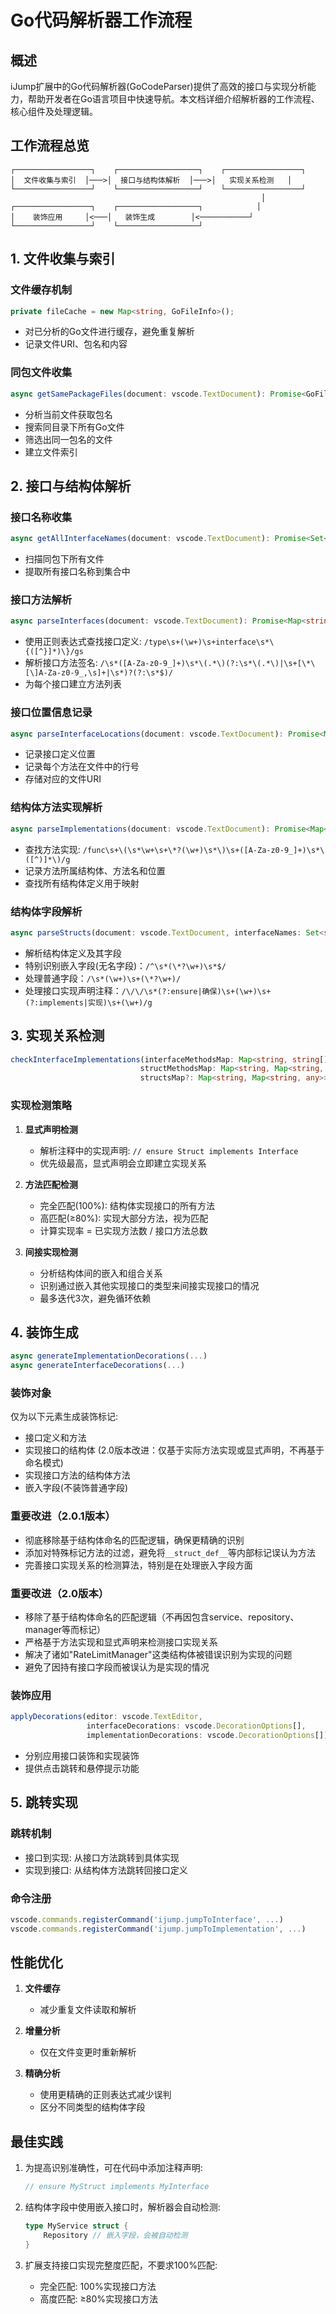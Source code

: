 # Go代码解析器工作流程

## 概述

iJump扩展中的Go代码解析器(GoCodeParser)提供了高效的接口与实现分析能力，帮助开发者在Go语言项目中快速导航。本文档详细介绍解析器的工作流程、核心组件及处理逻辑。

## 工作流程总览

```
┌─────────────────┐    ┌──────────────────┐    ┌─────────────────┐
│  文件收集与索引  │───>│  接口与结构体解析  │───>│   实现关系检测   │
└─────────────────┘    └──────────────────┘    └─────────────────┘
                                                        │
┌─────────────────┐    ┌──────────────────┐            │
│    装饰应用     │<───│   装饰生成        │<───────────┘
└─────────────────┘    └──────────────────┘
```

## 1. 文件收集与索引

### 文件缓存机制
```typescript
private fileCache = new Map<string, GoFileInfo>();
```

- 对已分析的Go文件进行缓存，避免重复解析
- 记录文件URI、包名和内容

### 同包文件收集
```typescript
async getSamePackageFiles(document: vscode.TextDocument): Promise<GoFileInfo[]>
```

- 分析当前文件获取包名
- 搜索同目录下所有Go文件
- 筛选出同一包名的文件
- 建立文件索引

## 2. 接口与结构体解析

### 接口名称收集
```typescript
async getAllInterfaceNames(document: vscode.TextDocument): Promise<Set<string>>
```

- 扫描同包下所有文件
- 提取所有接口名称到集合中

### 接口方法解析
```typescript
async parseInterfaces(document: vscode.TextDocument): Promise<Map<string, string[]>>
```

- 使用正则表达式查找接口定义: `/type\s+(\w+)\s+interface\s*\{([^}]*)\}/gs`
- 解析接口方法签名: `/\s*([A-Za-z0-9_]+)\s*\(.*\)(?:\s*\(.*\)|\s+[\*\[\]A-Za-z0-9_,\s]+|\s*)?(?:\s*$)/`
- 为每个接口建立方法列表

### 接口位置信息记录
```typescript
async parseInterfaceLocations(document: vscode.TextDocument): Promise<Map<string, Map<string, { line: number, uri: vscode.Uri }>>>
```

- 记录接口定义位置
- 记录每个方法在文件中的行号
- 存储对应的文件URI

### 结构体方法实现解析
```typescript
async parseImplementations(document: vscode.TextDocument): Promise<Map<string, Map<string, { line: number, uri: vscode.Uri }>>>
```

- 查找方法实现: `/func\s+\(\s*\w+\s+\*?(\w+)\s*\)\s+([A-Za-z0-9_]+)\s*\([^)]*\)/g`
- 记录方法所属结构体、方法名和位置
- 查找所有结构体定义用于映射

### 结构体字段解析
```typescript
async parseStructs(document: vscode.TextDocument, interfaceNames: Set<string>): Promise<Map<string, Map<string, any>>>
```

- 解析结构体定义及其字段
- 特别识别嵌入字段(无名字段)：`/^\s*(\*?\w+)\s*$/`
- 处理普通字段：`/\s*(\w+)\s+(\*?\w+)/`
- 处理接口实现声明注释：`/\/\/\s*(?:ensure|确保)\s+(\w+)\s+(?:implements|实现)\s+(\w+)/g`

## 3. 实现关系检测

```typescript
checkInterfaceImplementations(interfaceMethodsMap: Map<string, string[]>, 
                             structMethodsMap: Map<string, Map<string, any>>,
                             structsMap?: Map<string, Map<string, any>>): Set<string>
```

### 实现检测策略

1. **显式声明检测**
   - 解析注释中的实现声明: `// ensure Struct implements Interface`
   - 优先级最高，显式声明会立即建立实现关系

2. **方法匹配检测**
   - 完全匹配(100%): 结构体实现接口的所有方法
   - 高匹配(≥80%): 实现大部分方法，视为匹配
   - 计算实现率 = 已实现方法数 / 接口方法总数

3. **间接实现检测**
   - 分析结构体间的嵌入和组合关系
   - 识别通过嵌入其他实现接口的类型来间接实现接口的情况
   - 最多迭代3次，避免循环依赖

## 4. 装饰生成

```typescript
async generateImplementationDecorations(...)
async generateInterfaceDecorations(...)
```

### 装饰对象
仅为以下元素生成装饰标记:
- 接口定义和方法
- 实现接口的结构体 (2.0版本改进：仅基于实际方法实现或显式声明，不再基于命名模式)
- 实现接口方法的结构体方法  
- 嵌入字段(不装饰普通字段)

### 重要改进（2.0.1版本）
- 彻底移除基于结构体命名的匹配逻辑，确保更精确的识别
- 添加对特殊标记方法的过滤，避免将`__struct_def__`等内部标记误认为方法
- 完善接口实现关系的检测算法，特别是在处理嵌入字段方面

### 重要改进（2.0版本）
- 移除了基于结构体命名的匹配逻辑（不再因包含service、repository、manager等而标记）
- 严格基于方法实现和显式声明来检测接口实现关系
- 解决了诸如"RateLimitManager"这类结构体被错误识别为实现的问题
- 避免了因持有接口字段而被误认为是实现的情况

### 装饰应用
```typescript
applyDecorations(editor: vscode.TextEditor, 
                 interfaceDecorations: vscode.DecorationOptions[], 
                 implementationDecorations: vscode.DecorationOptions[])
```

- 分别应用接口装饰和实现装饰
- 提供点击跳转和悬停提示功能

## 5. 跳转实现

### 跳转机制
- 接口到实现: 从接口方法跳转到具体实现
- 实现到接口: 从结构体方法跳转回接口定义

### 命令注册
```typescript
vscode.commands.registerCommand('ijump.jumpToInterface', ...)
vscode.commands.registerCommand('ijump.jumpToImplementation', ...)
```

## 性能优化

1. **文件缓存**
   - 减少重复文件读取和解析

2. **增量分析**
   - 仅在文件变更时重新解析

3. **精确分析**
   - 使用更精确的正则表达式减少误判
   - 区分不同类型的结构体字段

## 最佳实践

1. 为提高识别准确性，可在代码中添加注释声明:
   ```go
   // ensure MyStruct implements MyInterface
   ```

2. 结构体字段中使用嵌入接口时，解析器会自动检测:
   ```go
   type MyService struct {
       Repository // 嵌入字段，会被自动检测
   }
   ```

3. 扩展支持接口实现完整度匹配，不要求100%匹配:
   - 完全匹配: 100%实现接口方法
   - 高度匹配: ≥80%实现接口方法 